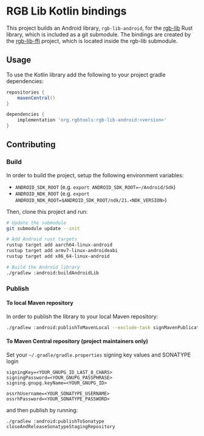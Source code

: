 # RGB Lib Kotlin bindings

This project builds an Android library, `rgb-lib-android`, for the [rgb-lib]
Rust library, which is included as a git submodule. The bindings are created by
the [rgb-lib-ffi] project, which is located inside the rgb-lib submodule.

## Usage

To use the Kotlin library add the following to your project gradle dependencies:
```groovy
repositories {
    mavenCentral()
}

dependencies {
    implementation 'org.rgbtools:rgb-lib-android:<version>'
}
```

## Contributing

### Build

In order to build the project, setup the following environment variables:
- `ANDROID_SDK_ROOT` (e.g. `export ANDROID_SDK_ROOT=~/Android/Sdk`)
- `ANDROID_NDK_ROOT` (e.g. `export ANDROID_NDK_ROOT=$ANDROID_SDK_ROOT/ndk/21.<NDK_VERSION>`)

Then, clone this project and run:
```bash
# Update the submodule
git submodule update --init

# Add Android rust targets
rustup target add aarch64-linux-android
rustup target add armv7-linux-androideabi
rustup target add x86_64-linux-android

# Build the Android library
./gradlew :android:buildAndroidLib
```

### Publish

#### To local Maven repository

In order to publish the library to your local Maven repository:
```bash
./gradlew :android:publishToMavenLocal --exclude-task signMavenPublication
```

#### To Maven Central repository (project maintainers only)

Set your `~/.gradle/gradle.properties` signing key values and SONATYPE login
```properties
signingKey=<YOUR_GNUPG_ID_LAST_8_CHARS>
signingPassword=<YOUR_GNUPG_PASSPHRASE>
signing.gnupg.keyName=<YOUR_GNUPG_ID>

ossrhUsername=<YOUR_SONATYPE_USERNAME>
ossrhPassword=<YOUR_SONATYPE_PASSWORD>
```
and then publish by running:
```shell
./gradlew :android:publishToSonatype closeAndReleaseSonatypeStagingRepository
```


[rgb-lib]: https://github.com/RGB-Tools/rgb-lib
[rgb-lib-ffi]: https://github.com/RGB-Tools/rgb-lib/tree/master/rgb-lib-ffi
